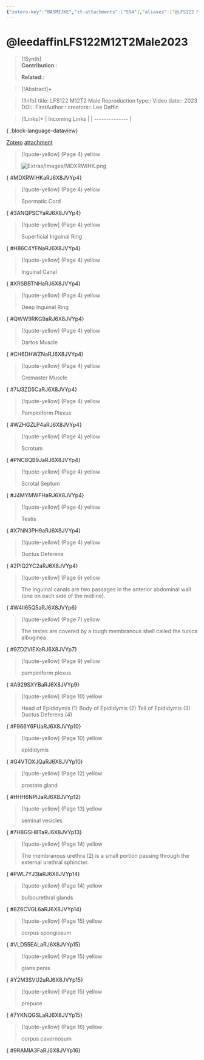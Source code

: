 ```yaml
---
{"zotero-key":"BA5M2JKE","zt-attachments":["554"],"aliases":["@LFS122 M12T2 Male Reproduction"],"keywords":null,"FirstAuthor":"[[ Lee Daffin]]","tags":["source/video","Uni/LFS122"],"dg-publish":true,"permalink":"/sources/leedaffin-lfs-122-m12-t2-male2023/","dgPassFrontmatter":true}
---
```


# @leedaffinLFS122M12T2Male2023

>[!Synth]  
>**Contribution**::  
>  
>**Related**:: 
>  

> [!Abstract]+
> 

> [!Info]
> title: LFS122 M12T2 Male Reproduction
> type:: Video 
> date:: 2023
> DOI:: 
> FirstAuthor:: 
> creators:: Lee Daffin

> [!Links]+
>  | Incoming Links |
> | -------------- |
> 
{ .block-language-dataview}


[Zotero](zotero://select/library/items/BA5M2JKE) [attachment](<file:///Users/nathanmaxwell/Zotero/storage/RJ6X8JVY/Lee%20Daffin%20-%202023%20-%20LFS122%20M12T2%20Male%20Reproduction.pdf>)

> [!quote-yellow] (Page 4) yellow
> 
> ![Extras/Images/MDXRWIHK.png](/img/user/Extras/Images/MDXRWIHK.png)
>
{ #MDXRWIHKaRJ6X8JVYp4}


> [!quote-yellow] (Page 4) yellow
> 
> Spermatic Cord
>
{ #3ANQPSCYaRJ6X8JVYp4}


> [!quote-yellow] (Page 4) yellow
> 
> Superficial Inguinal Ring
>
{ #H86C4YFNaRJ6X8JVYp4}


> [!quote-yellow] (Page 4) yellow
> 
> Inguinal Canal
>
{ #XRSBBTNHaRJ6X8JVYp4}


> [!quote-yellow] (Page 4) yellow
> 
> Deep Inguinal Ring
>
{ #QWW9RKG9aRJ6X8JVYp4}


> [!quote-yellow] (Page 4) yellow
> 
> Dartos Muscle
>
{ #CH6DHWZNaRJ6X8JVYp4}


> [!quote-yellow] (Page 4) yellow
> 
> Cremaster Muscle
>
{ #7IJ3ZD5CaRJ6X8JVYp4}


> [!quote-yellow] (Page 4) yellow
> 
> Pampiniform Plexus
>
{ #WZHGZLP4aRJ6X8JVYp4}


> [!quote-yellow] (Page 4) yellow
> 
> Scrotum
>
{ #PNC8QB9JaRJ6X8JVYp4}


> [!quote-yellow] (Page 4) yellow
> 
> Scrotal Septum
>
{ #J4MYMWFHaRJ6X8JVYp4}


> [!quote-yellow] (Page 4) yellow
> 
> Testis
>
{ #X7NN3PH9aRJ6X8JVYp4}


> [!quote-yellow] (Page 4) yellow
> 
> Ductus Deferens
>
{ #2PIQ2YC2aRJ6X8JVYp4}


> [!quote-yellow] (Page 6) yellow
> 
> The inguinal canals are two passages in the anterior abdominal wall (one on each side of the midline).
>
{ #W4II65Q5aRJ6X8JVYp6}


> [!quote-yellow] (Page 7) yellow
> 
> The testes are covered by a tough membranous shell called the tunica albuginea
>
{ #9ZD2VIEXaRJ6X8JVYp7}


> [!quote-yellow] (Page 9) yellow
> 
> pampiniform plexus
>
{ #A929SXYBaRJ6X8JVYp9}


> [!quote-yellow] (Page 10) yellow
> 
> Head of Epididymis (1) Body of Epididymis (2) Tail of Epididymis (3) Ductus Deferens (4)
>
{ #F966Y6FUaRJ6X8JVYp10}


> [!quote-yellow] (Page 10) yellow
> 
> epididymis
>
{ #G4VTDXJQaRJ6X8JVYp10}


> [!quote-yellow] (Page 12) yellow
> 
> prostate gland
>
{ #HHH6NPIJaRJ6X8JVYp12}


> [!quote-yellow] (Page 13) yellow
> 
> seminal vesicles
>
{ #7H8GSH8TaRJ6X8JVYp13}


> [!quote-yellow] (Page 14) yellow
> 
> The membranous urethra (2) is a small portion passing through the external urethral sphincter.
>
{ #PWL7YJ3IaRJ6X8JVYp14}


> [!quote-yellow] (Page 14) yellow
> 
> bulbourethral glands
>
{ #8Z6CVGL6aRJ6X8JVYp14}


> [!quote-yellow] (Page 15) yellow
> 
> corpus spongiosum
>
{ #VLD55EALaRJ6X8JVYp15}


> [!quote-yellow] (Page 15) yellow
> 
> glans penis
>
{ #Y2M3SVU2aRJ6X8JVYp15}


> [!quote-yellow] (Page 15) yellow
> 
> prepuce
>
{ #7YKNQGSLaRJ6X8JVYp15}


> [!quote-yellow] (Page 16) yellow
> 
> corpus cavernosum
>
{ #9RAMIA3FaRJ6X8JVYp16}

